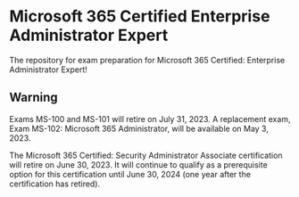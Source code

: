 # Microsoft 365 Certified Enterprise Administrator Expert
The repository for exam preparation for Microsoft 365 Certified: Enterprise Administrator Expert!

## Warning

Exams MS-100 and MS-101 will retire on July 31, 2023. A replacement exam, Exam MS-102: Microsoft 365 Administrator, will be available on May 3, 2023.

The Microsoft 365 Certified: Security Administrator Associate certification will retire on June 30, 2023. It will continue to qualify as a prerequisite option for this certification until June 30, 2024 (one year after the certification has retired).
